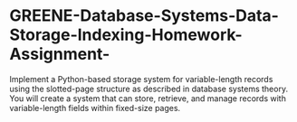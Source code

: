 # GREENE-Database-Systems-Data-Storage-Indexing-Homework-Assignment-
Implement a Python-based storage system for variable-length records using the slotted-page structure as described in database systems theory. You will create a system that can store, retrieve, and manage records with variable-length fields within fixed-size pages.

